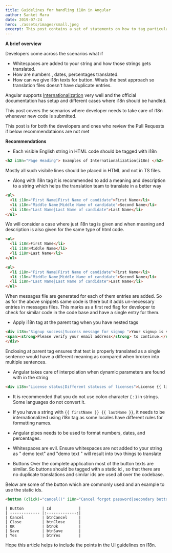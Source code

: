 ```yaml
---
title: Guidelines for handling i18n in Angular
author: Sanket Maru
date: 2019-07-24
hero: ./assets/images/small.jpeg
excerpt: This post contains a set of statements on how to tag particular element with i18n and cases developer needs to consider while coding.
---
```


**A brief overview** 

Developers come across the scenarios what if 

* Whitespaces are added to your string and how those strings gets translated.  
* How are numbers , dates, percentages translated. 
* How can we give i18n texts for button. Whats the best approach so translation files doesn't have duplicate entries.

Angular supports [Internationalization](https://angular.io/guide/i18n) very well and the official documentation has setup and different cases where i18n should be handled. 

This post covers the scenarios where developer needs to take care of i18n whenever new code is submitted. 

This post is for both the developers and ones who review the Pull Requests if below recommendataions are not met

**Recommendations**

* Each visible English string in HTML code should be tagged with i18n

```html
<h2 i18n="Page Heading"> Examples of Internationalization(i18n) </h2>
```
Mostly all such visibile lines should be placed in HTML and not in TS files.

* Along with i18n tag it is recommended to add a meaning and description to a string which helps the translation team to translate in a better way

```html
<ul>
  <li i18n="First Name|First Name of candidate">First Name</li>
  <li i18n="Middle Name|Middle Name of candidate">Second Name</li>
  <li i18n="Last Name|Last Name of candidate">Last Name</li>
</ul>
```

We will consider a case where just i18n tag is given and when meaning and description is also given for the same type of html code. 

```html
<ul>
  <li i18n>First Name</li>
  <li i18n>Middle Name</li>
  <li i18n>Last Name</li>
</ul>

```

```html
<ul>
  <li i18n="First Name|First Name of candidate">First Name</li>
  <li i18n="Middle Name|Middle Name of candidate">Second Name</li>
  <li i18n="Last Name|Last Name of candidate">Last Name</li>
</ul>
```

When messages file are generated for each of them entries are added. So as for the above snippets same code is there but it adds un-necessary entries in messages files. This marks as a first red flag for developer to check for similar code in the code base and have a single entry for them.

* Apply i18n tag at the parent tag when you have nested tags 

```html
<div i18n="Signup success|Success message for signup ">Your signup is successfull.
<span><strong>Please verify your email address</strong> to continue.</span>
</div>
```
Enclosing at parent tag ensures that text is properly translated as a single sentence would
have a different meaning as compared when broken into multiple sentences. 

* Angular takes care of interpolation when dynamic parameters are found with in the string

```html
<div i18n="License status|Different statuses of licenses">License {{ licenseStatus }}</div>
```

* It is recommended that you do not use colon character ( : ) in strings. Some languages do not convert it.
 

* If you have a string with `{{ firstName }} {{ lastName }}`, it needs to be internationalized using i18n tag as some locales have different rules for formatting names.
 

* Angular pipes needs to be used to format numbers, dates, and percentages. 
 

* Whitespaces are evil. Ensure whitespaces are not added to your string as " demo text" and "demo text " will result into two things to translate


* Buttons
Over the complete application most of the button texts are similar. So buttons should be tagged with a static id , so that there are no duplicate translations and similar ids are used all over the codebase. 

Below are some of the button which are commonly used and an example to use the static ids.

```html
<button (click)="cancel()" i18n="Cancel forgot password|secondary button@@btnCancel">Cancel</button>
```
```
| Button        | Id            |
| ------------- |:-------------:|
| Cancel        | btnCancel     |
| Close         | btnClose      |
| OK            | btnOk         |
| Save          | btnSave       |
| Yes           | btnYes        | 
```
Hope this article helps to include the points in the UI guidelines on i18n. 